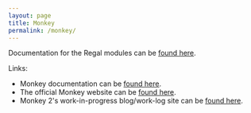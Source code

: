 ```yaml
---
layout: page
title: Monkey
permalink: /monkey/
---
```


Documentation for the Regal modules can be [found here](http://127.0.0.1:4000/monkey/docs/Modules.html).

Links:

* Monkey documentation can be [found here](docs/Home).
* The official Monkey website can be [found here](http://www.monkey-x.com).
* Monkey 2's work-in-progress blog/work-log site can be [found here](https://blitz-research.github.io).
